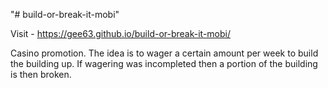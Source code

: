 "# build-or-break-it-mobi" 

Visit - https://gee63.github.io/build-or-break-it-mobi/

Casino promotion. The idea is to wager a certain amount per week to build the building up. If wagering was incompleted then a portion of the building is then broken.


